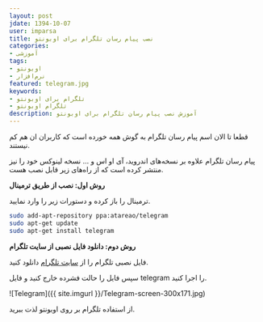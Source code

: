 ```yaml
---
layout: post
jdate: 1394-10-07
user: imparsa
title: نصب پیام رسان تلگرام برای اوبونتو
categories:
- آموزشی
tags:
- اوبونتو
- نرم‌افزار
featured: telegram.jpg
keywords:
- تلگرام برای اوبونتو
- تلگرام اوبونتو
description: آموزش نصب پیام رسان تلگرام برای اوبونتو
---
```


قطعا تا الان اسم پیام رسان تلگرام به گوش همه خورده است که کاربران ان هم کم نیستند.

پیام رسان تلگرام علاوه بر نسخه‌های اندروید، آی او اس و ... نسخه لینوکس خود را نیز منتشر کرده است که از راه‌های زیر قابل نصب هست.

**روش اول: نصب از طریق ترمینال**

ترمینال را باز کرده و دستورات زیر را وارد نمایید.

```sh
sudo add-apt-repository ppa:atareao/telegram
sudo apt-get update
sudo apt-get install telegram
```

**روش دوم: دانلود فایل نصبی از سایت تلگرام**

فایل نصبی تلگرام را از [سایت تلگرام](https://desktop.telegram.org/) دانلود کنید.

سپس فایل را حالت فشرده خارج کنید و فایل telegram را اجرا کنید.

![Telegram]({{ site.imgurl }}/Telegram-screen-300x171.jpg)

از استفاده تلگرام بر روی اوبونتو لذت ببرید.